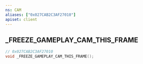 ```yaml
---
ns: CAM
aliases: ["0x027CAB2C3AF27010"]
apiset: client
---
```

## _FREEZE_GAMEPLAY_CAM_THIS_FRAME

```c
// 0x027CAB2C3AF27010
void _FREEZE_GAMEPLAY_CAM_THIS_FRAME();
```